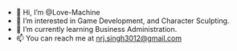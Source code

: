 - 👋 Hi, I’m @Love-Machine
- 👀 I’m interested in Game Development, and Character Sculpting.
- 🌱 I’m currently learning Business Administration.
- 📫 You can reach me at nrj.singh3012@gmail.com

<!---
Love-Machine/Love-Machine is a ✨ special ✨ repository because its `README.md` (this file) appears on your GitHub profile.
You can click the Preview link to take a look at your changes.
--->
